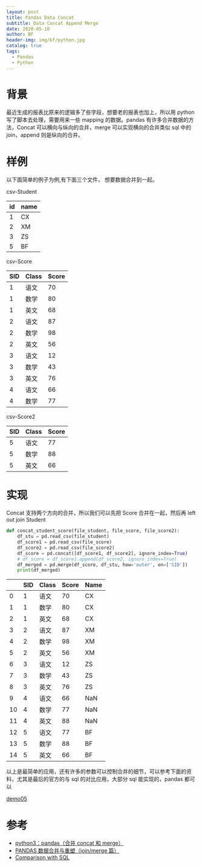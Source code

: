 ```yaml
---
layout: post
title: Pandas Data Concat
subtitle: Data Concat Append Merge
date: 2020-05-10
author: BF
header-img: img/bf/python.jpg
catalog: true
tags:
  - Pandas
  - Python
---
```


# 背景

最近生成的报表比原来的逻辑多了些字段，想要老的报表也加上，所以用 python 写了脚本去处理，需要用来一些 mapping 的数据。pandas 有许多合并数据的方法，Concat 可以横向与纵向的合并，merge 可以实现横向的合并类似 sql 中的 join，append 则是纵向的合并。

# 样例

以下面简单的例子为例,有下面三个文件， 想要数据合并到一起。

csv-Student

| id  | name |
| --- | ---- |
| 1   | CX   |
| 2   | XM   |
| 3   | ZS   |
| 5   | BF   |

csv-Score

| SID | Class | Score |
| --- | ----- | ----- |
| 1   | 语文  | 70    |
| 1   | 数学  | 80    |
| 1   | 英文  | 68    |
| 2   | 语文  | 87    |
| 2   | 数学  | 98    |
| 2   | 英文  | 56    |
| 3   | 语文  | 12    |
| 3   | 数学  | 43    |
| 3   | 英文  | 76    |
| 4   | 语文  | 66    |
| 4   | 数学  | 77    |

csv-Score2

| SID | Class | Score |
| --- | --- | --- |
| 5 | 语文 | 77 |
| 5 | 数学 | 88 |
| 5 | 英文 | 66 |

# 实现

Concat 支持两个方向的合并，所以我们可以先把 Score 合并在一起，然后再 left out join Student

```python
def concat_student_score(file_student, file_score, file_score2):
    df_stu = pd.read_csv(file_student)
    df_score1 = pd.read_csv(file_score)
    df_score2 = pd.read_csv(file_score2)
    df_score = pd.concat([df_score1, df_score2], ignore_index=True)
    # df_score = df_score1.append(df_score2, ignore_index=True)
    df_merged = pd.merge(df_score, df_stu, how='outer', on=['SID'])
    print(df_merged)
```

|     | SID | Class | Score | Name |
| --- | --- | ----- | ----- | ---- |
| 0   | 1   | 语文  | 70    | CX   |
| 1   | 1   | 数学  | 80    | CX   |
| 2   | 1   | 英文  | 68    | CX   |
| 3   | 2   | 语文  | 87    | XM   |
| 4   | 2   | 数学  | 98    | XM   |
| 5   | 2   | 英文  | 56    | XM   |
| 6   | 3   | 语文  | 12    | ZS   |
| 7   | 3   | 数学  | 43    | ZS   |
| 8   | 3   | 英文  | 76    | ZS   |
| 9   | 4   | 语文  | 66    | NaN  |
| 10  | 4   | 数学  | 77    | NaN  |
| 11  | 4   | 英文  | 88    | NaN  |
| 12  | 5   | 语文  | 77    | BF   |
| 13  | 5   | 数学  | 88    | BF   |
| 14  | 5   | 英文  | 66    | BF   |
 
以上是最简单的应用，还有许多的参数可以控制合并的细节，可以参考下面的资料，尤其是最后的官方的与 sql 的对比应用，大部分 sql 能实现的，pandas 都可以

[demo05](https://github.com/bearfly1990/PowerScript/tree/master/Python3/pandas/demo05_merge_df)

# 参考

- [python3：pandas（合并 concat 和 merge）](https://blog.csdn.net/sunshine_lyn/article/details/81535529)
- [PANDAS 数据合并与重塑（join/merge 篇）](https://www.cnblogs.com/bigshow1949/p/7016235.html)
- [Comparison with SQL](https://pandas.pydata.org/pandas-docs/stable/getting_started/comparison/comparison_with_sql.html)
